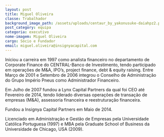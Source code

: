 ```yaml
---
layout: post
title: Miguel Oliveira
classe: Trabalhador
background_image_path: /assets/uploads/centaur_by_yakonusuke-daiahpz2.png
post_category: equipa
categoria: executivo
nome-imagem: Miguel Oliveira
cargo: Sócio e Fundador
email: miguel.oliveira@insignyacapital.com
---
```

Iniciou a carreira em 1997 como analista financeiro no departamento de Corporate Finance do CENTRAL-Banco de Investimento, tendo participado em operações de M&A, IPO’s, project finance, debt & equity raising. Entre Março de 2001 e Setembro de 2006 integrou o Conselho de Administração do Grupo Império Pneus como Administrador Financeiro.

Em Julho de 2007 fundou a Lynx Capital Partners da qual foi CEO até Fevereiro de 2014, tendo liderado diversas operações de transação de empresas (M&A), assessoria financeira e reestruturação financeira.

Fundou a Insignya Capital Partners em Maio de 2014.

Licenciado em Administração e Gestão de Empresas pela Universidade Católica Portuguesa (1997) e MBA pela Graduate School of Business da Universidade de Chicago, USA (2009).
